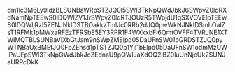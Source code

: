 dm1lc3M6Ly9ldzBLSUNBaWRpSTZJQ0l5SWl3TkNpQWdJbkJ6SWpvZ0lqRXdNamNpTEEwS0lDQWlZV1JrSWpvZ0lqRTJOUzR5TWpjdU1qSXVOVElpTEEwS0lDQWljRzl5ZENJNklDSTBOakkzTmlJc0RRb2dJQ0pwWkNJNklDSmhOalZsT1RFMk1pMWxaRFEzTFRSbE5EY3RPR1F4WXkxbFl6QmtOVFF4TVRJNE1XTWlMQTBLSUNBaVlXbGtJam9nSWpZMElpd05DaUFnSW01bGRDSTZJQ0pyWTNBaUxBMEtJQ0FpZEhsd1pTSTZJQ0p1YjI1bElpd05DaUFnSW1odmMzUWlPaUFpSWl3TkNpQWdJbkJoZEdnaU9pQWlJaXdOQ2lBZ0luUnNjeUk2SUNJaURRcDkK
